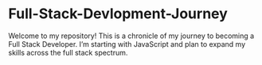 # Full-Stack-Devlopment-Journey
Welcome to my repository! This is a chronicle of my journey to becoming a Full Stack Developer. I’m starting with JavaScript and plan to expand my skills across the full stack spectrum.
